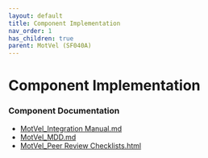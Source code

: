 ```yaml
---
layout: default
title: Component Implementation
nav_order: 1
has_children: true
parent: MotVel (SF040A)
---
```

# Component Implementation
### Component Documentation

- [MotVel_Integration Manual.md](doc/MotVel_Integration%20Manual.md)
- [MotVel_MDD.md](doc/MotVel_MDD.md)
- [MotVel_Peer Review Checklists.html](doc/MotVel_Peer%20Review%20Checklists.html)

